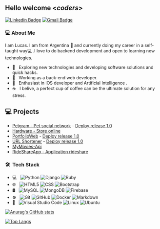 <h2> Hello welcome <<i>coders</i>></h2>

[![Linkedin Badge](https://img.shields.io/badge/-LinkedIn-blue?style=flat-square&logo=Linkedin&logoColor=white&link=https://www.linkedin.com/in/lucas-sanchez-/)](https://www.linkedin.com/in/lucas-sanchez-/)
[![Gmail Badge](https://img.shields.io/badge/-Gmail-Red?style=flat-square&logo=Gmail&logoColor=white&link=mailto:luckdeveloper@hotmail.com)](mailto:luckdeveloper@hotmail.com)

<h3> 💻 About Me </h3>

I am Lucas. I am from Argentina 📍 and currently doing my career in a self-taught way💻 .I love to do backend development and open to learning new technologies.

- 🤔 &nbsp; Exploring new technologies and developing software solutions and quick hacks.
- 💼 &nbsp; Working as a back-end web developer.
- 🌱 &nbsp; Enthusiast in iOS developer and Artificial Intelligence .
- ☕ &nbsp; I belive, a perfect cup of coffee can be the ultimate solution for any stress. 

## 💻 Projects
* [Petgram - Pet social network](https://github.com/luckdeluxe/Petgram) - [Deploy release 1.0](https://petgram-prod.herokuapp.com/)
* [Hardware - Store online](https://github.com/luckdeluxe/hardware-store)
* [PortfolioWeb](https://github.com/luckdeluxe/PortfolioWeb) - [Deploy release 1.0](https://project-portfolioweb.herokuapp.com/)
* [URL Shortener](https://github.com/luckdeluxe/url-shortener) - [Deploy release 1.0](https://project-shortener-url.herokuapp.com/)
* [MyMovies-Api](https://github.com/luckdeluxe/mymovies-api)
* [RideShareApp - Application rideshare](https://github.com/luckdeluxe/RideShareApp)

<h3> 🛠 &nbsp;Tech Stack</h3>

- 💻 &nbsp;
  ![Python](https://img.shields.io/badge/-Python-333333?style=flat&logo=python)
  ![Django](https://img.shields.io/badge/-Django-333333?style=flat&logo=django)
  ![Ruby](https://img.shields.io/badge/-Ruby-333333?style=flat&logo=ruby)
- 🌐 &nbsp;
  ![HTML5](https://img.shields.io/badge/-HTML5-333333?style=flat&logo=HTML5)
  ![CSS](https://img.shields.io/badge/-CSS-333333?style=flat&logo=CSS3&logoColor=1572B6)
  ![Bootstrap](https://img.shields.io/badge/-Bootstrap-333333?style=flat&logo=bootstrap&logoColor=563D7C)
- 🛢 &nbsp;
  ![MySQL](https://img.shields.io/badge/-Postgres-333333?style=flat&logo=postgresql)
  ![MongoDB](https://img.shields.io/badge/-MongoDB-333333?style=flat&logo=mongodb)
  ![Firebase](https://img.shields.io/badge/-Firebase-333333?style=flat&logo=firebase)
- ⚙️ &nbsp;
  ![Git](https://img.shields.io/badge/-Git-333333?style=flat&logo=git)
  ![GitHub](https://img.shields.io/badge/-GitHub-333333?style=flat&logo=github)
  ![Docker](https://img.shields.io/badge/-Docker-333333?style=flat&logo=docker)
  ![Markdown](https://img.shields.io/badge/-Markdown-333333?style=flat&logo=markdown)
- 🔧 &nbsp;
  ![Visual Studio Code](https://img.shields.io/badge/-Visual%20Studio%20Code-333333?style=flat&logo=visual-studio-code&logoColor=007ACC)
  ![Linux](https://img.shields.io/badge/-Linux-333333?style=flat&logo=linux)
  ![Ubuntu](https://img.shields.io/badge/-Ubuntu-333333?style=flat&logo=ubuntu)
  




[![Anurag's GitHub stats](https://github-readme-stats.vercel.app/api?username=luckdeluxe&theme=dark&show_icons=true)](https://github.com/luckdeluxe/github-readme-stats)

[![Top Langs](https://github-readme-stats.vercel.app/api/top-langs/?username=luckdeluxe&theme=dark&layout=compact)](https://github.com/luckdeluxe/github-readme-stats)

